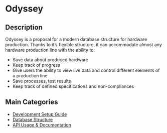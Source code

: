 # Odyssey

## Description
Odyssey is a proposal for a modern database structure for hardware production. Thanks to it’s flexible structure, it can accommodate almost any hardware production line with the ability to:

- Save data about produced hardware
- Keep track of progress
- Give users the ability to view live data and control different elements of a production line
- Save processes, test results
- Keep track of defined specifications and non-compliances

## Main Categories
- [Development Setup Guide](./Development%20Setup%20Guide/Database%20Setup.md)
- [Database Structure](./Database/Structure.md)
- [API Usage & Documentation](./API/Usage%20&%20Documentation.md)